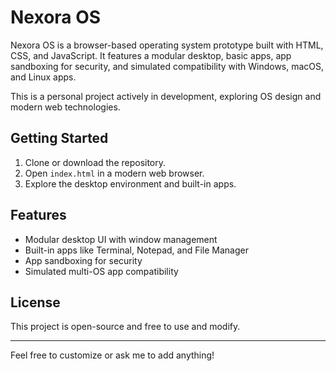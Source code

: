 # Nexora OS

Nexora OS is a browser-based operating system prototype built with HTML, CSS, and JavaScript. It features a modular desktop, basic apps, app sandboxing for security, and simulated compatibility with Windows, macOS, and Linux apps.

This is a personal project actively in development, exploring OS design and modern web technologies.

## Getting Started

1. Clone or download the repository.
2. Open `index.html` in a modern web browser.
3. Explore the desktop environment and built-in apps.

## Features

- Modular desktop UI with window management  
- Built-in apps like Terminal, Notepad, and File Manager  
- App sandboxing for security  
- Simulated multi-OS app compatibility  

## License

This project is open-source and free to use and modify.

---

Feel free to customize or ask me to add anything!
